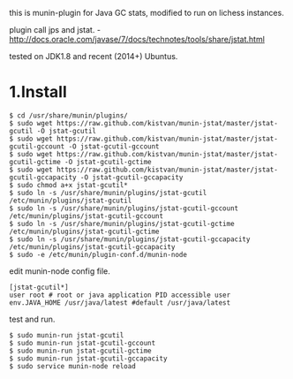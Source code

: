 this is munin-plugin for Java GC stats, modified to run on lichess instances.

plugin call jps and jstat. - http://docs.oracle.com/javase/7/docs/technotes/tools/share/jstat.html

tested on JDK1.8 and recent (2014+) Ubuntus.


# 1.Install

    $ cd /usr/share/munin/plugins/
    $ sudo wget https://raw.github.com/kistvan/munin-jstat/master/jstat-gcutil -O jstat-gcutil
    $ sudo wget https://raw.github.com/kistvan/munin-jstat/master/jstat-gcutil-gccount -O jstat-gcutil-gccount
    $ sudo wget https://raw.github.com/kistvan/munin-jstat/master/jstat-gcutil-gctime -O jstat-gcutil-gctime
    $ sudo wget https://raw.github.com/kistvan/munin-jstat/master/jstat-gcutil-gccapacity -O jstat-gcutil-gccapacity
    $ sudo chmod a+x jstat-gcutil*
    $ sudo ln -s /usr/share/munin/plugins/jstat-gcutil /etc/munin/plugins/jstat-gcutil
    $ sudo ln -s /usr/share/munin/plugins/jstat-gcutil-gccount /etc/munin/plugins/jstat-gcutil-gccount
    $ sudo ln -s /usr/share/munin/plugins/jstat-gcutil-gctime /etc/munin/plugins/jstat-gcutil-gctime
    $ sudo ln -s /usr/share/munin/plugins/jstat-gcutil-gccapacity /etc/munin/plugins/jstat-gcutil-gccapacity
    $ sudo -e /etc/munin/plugin-conf.d/munin-node

edit munin-node config file.

    [jstat-gcutil*]
    user root # root or java application PID accessible user
    env.JAVA_HOME /usr/java/latest #default /usr/java/latest

test and run.

    $ sudo munin-run jstat-gcutil
    $ sudo munin-run jstat-gcutil-gccount
    $ sudo munin-run jstat-gcutil-gctime
    $ sudo munin-run jstat-gcutil-gccapacity
    $ sudo service munin-node reload

